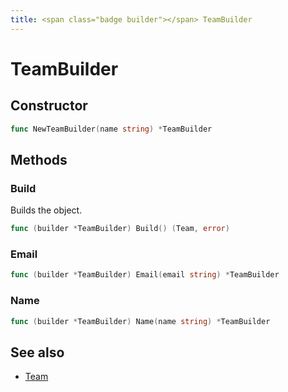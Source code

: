 ```yaml
---
title: <span class="badge builder"></span> TeamBuilder
---
```

# <span class="badge builder"></span> TeamBuilder

## Constructor

```go
func NewTeamBuilder(name string) *TeamBuilder
```
## Methods

### <span class="badge object-method"></span> Build

Builds the object.

```go
func (builder *TeamBuilder) Build() (Team, error)
```

### <span class="badge object-method"></span> Email

```go
func (builder *TeamBuilder) Email(email string) *TeamBuilder
```

### <span class="badge object-method"></span> Name

```go
func (builder *TeamBuilder) Name(name string) *TeamBuilder
```

## See also

 * <span class="badge object-type-struct"></span> [Team](./object-Team.md)
